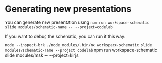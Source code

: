 # Generating new presentations

You can generate new presentation using
`npm run workspace-schematic slide modules/schematic-name -- --project=codelab`

If you want to debug the schematic, you can run it this way:

`node --inspect-brk ./node_modules/.bin/nx workspace-schematic slide modules/schematic-name --project codelab`
npm run workspace-schematic slide modules/msk -- --project=kirjs
